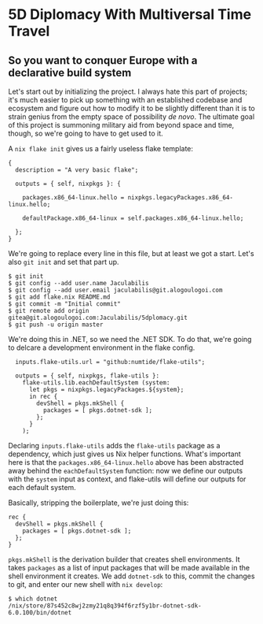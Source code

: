 # 5D Diplomacy With Multiversal Time Travel

## So you want to conquer Europe with a declarative build system

Let's start out by initializing the project. I always hate this part of projects; it's much easier to pick up something with an established codebase and ecosystem and figure out how to modify it to be slightly different than it is to strain genius from the empty space of possibility _de novo_. The ultimate goal of this project is summoning military aid from beyond space and time, though, so we're going to have to get used to it.

A `nix flake init` gives us a fairly useless flake template:

```
{
  description = "A very basic flake";

  outputs = { self, nixpkgs }: {

    packages.x86_64-linux.hello = nixpkgs.legacyPackages.x86_64-linux.hello;

    defaultPackage.x86_64-linux = self.packages.x86_64-linux.hello;

  };
}
```

We're going to replace every line in this file, but at least we got a start. Let's also `git init` and set that part up.

```
$ git init
$ git config --add user.name Jaculabilis
$ git config --add user.email jaculabilis@git.alogoulogoi.com
$ git add flake.nix README.md
$ git commit -m "Initial commit"
$ git remote add origin gitea@git.alogoulogoi.com:Jaculabilis/5dplomacy.git
$ git push -u origin master
```

We're doing this in .NET, so we need the .NET SDK. To do that, we're going to delcare a development environment in the flake config.

```
  inputs.flake-utils.url = "github:numtide/flake-utils";

  outputs = { self, nixpkgs, flake-utils }:
    flake-utils.lib.eachDefaultSystem (system:
      let pkgs = nixpkgs.legacyPackages.${system};
      in rec {
        devShell = pkgs.mkShell {
          packages = [ pkgs.dotnet-sdk ];
        };
      }
    );
```

Declaring `inputs.flake-utils` adds the `flake-utils` package as a dependency, which just gives us Nix helper functions. What's important here is that the `packages.x86_64-linux.hello` above has been abstracted away behind the `eachDefaultSystem` function: now we define our outputs with the `system` input as context, and flake-utils will define our outputs for each default system.

Basically, stripping the boilerplate, we're just doing this:

```
rec {
  devShell = pkgs.mkShell {
    packages = [ pkgs.dotnet-sdk ];
  };
}
```

`pkgs.mkShell` is the derivation builder that creates shell environments. It takes `packages` as a list of input packages that will be made available in the shell environment it creates. We add `dotnet-sdk` to this, commit the changes to git, and enter our new shell with `nix develop`:

```
$ which dotnet
/nix/store/87s452c8wj2zmy21q8q394f6rzf5y1br-dotnet-sdk-6.0.100/bin/dotnet
```
